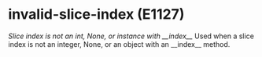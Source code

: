# invalid-slice-index (E1127)
*Slice index is not an int, None, or instance with \_\_index\_\_* Used
when a slice index is not an integer, None, or an object with an
\_\_index\_\_ method.

